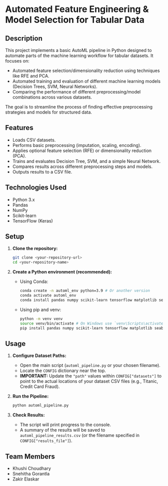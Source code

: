 # Automated Feature Engineering & Model Selection for Tabular Data

## Description

This project implements a basic AutoML pipeline in Python designed to automate parts of the machine learning workflow for tabular datasets. It focuses on:

*   Automated feature selection/dimensionality reduction using techniques like RFE and PCA.
*   Automated training and evaluation of different machine learning models (Decision Trees, SVM, Neural Networks).
*   Comparing the performance of different preprocessing/model combinations across various datasets.

The goal is to streamline the process of finding effective preprocessing strategies and models for structured data.

## Features

*   Loads CSV datasets.
*   Performs basic preprocessing (imputation, scaling, encoding).
*   Applies optional feature selection (RFE) or dimensionality reduction (PCA).
*   Trains and evaluates Decision Tree, SVM, and a simple Neural Network.
*   Compares results across different preprocessing steps and models.
*   Outputs results to a CSV file.

## Technologies Used

*   Python 3.x
*   Pandas
*   NumPy
*   Scikit-learn
*   TensorFlow (Keras)

## Setup

1.  **Clone the repository:**
    ```bash
    git clone <your-repository-url>
    cd <your-repository-name>
    ```

2.  **Create a Python environment (recommended):**
    *   Using Conda:
        ```bash
        conda create -n automl_env python=3.9 # Or another version
        conda activate automl_env
        conda install pandas numpy scikit-learn tensorflow matplotlib seaborn -c conda-forge
        ```
    *   Using pip and venv:
        ```bash
        python -m venv venv
        source venv/bin/activate # On Windows use `venv\Scripts\activate`
        pip install pandas numpy scikit-learn tensorflow matplotlib seaborn
        ```

## Usage

1.  **Configure Dataset Paths:**
    *   Open the main script (`automl_pipeline.py` or your chosen filename).
    *   Locate the `CONFIG` dictionary near the top.
    *   **IMPORTANT:** Update the `"path"` values within `CONFIG["datasets"]` to point to the actual locations of your dataset CSV files (e.g., Titanic, Credit Card Fraud).

2.  **Run the Pipeline:**
    ```bash
    python automl_pipeline.py
    ```

3.  **Check Results:**
    *   The script will print progress to the console.
    *   A summary of the results will be saved to `automl_pipeline_results.csv` (or the filename specified in `CONFIG["results_file"]`).

## Team Members

*   Khushi Choudhary
*   Snehitha Gorantla
*   Zakir Elaskar

